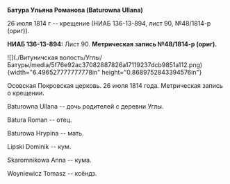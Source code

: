 **Батура Ульяна Романова (Baturowna Ullana)**

26 июля 1814 г -- крещение (НИАБ 136-13-894, лист 90, №48/1814-р
(ориг)).

**НИАБ 136-13-894:** Лист 90. **Метрическая запись №48/1814-р (ориг).**

![](./Витуничская волость/Углы/Батуры/media/5f76e92ac37082887826a17119237dcb9851a112.png){width="6.496527777777778in"
height="0.8689752843394576in"}

Осовская Покровская церковь. 26 июля 1814 года. Метрическая запись о
крещении.

Baturowna Ullana -- дочь родителей с деревни Углы.

Batura Roman -- отец.

Baturowa Hrypina -- мать.

Lipski Dominik -- кум.

Skaromnikowa Anna -- кума.

Woyniewicz Tomasz -- ксёндз.
